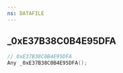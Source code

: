 ```yaml
---
ns: DATAFILE
---
```

## _0xE37B38C0B4E95DFA

```c
// 0xE37B38C0B4E95DFA
Any _0xE37B38C0B4E95DFA();
```

